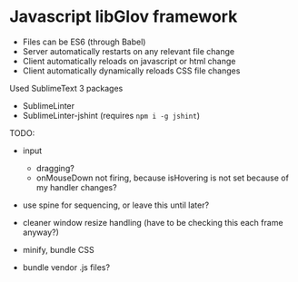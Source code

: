Javascript libGlov framework
============================

* Files can be ES6 (through Babel)
* Server automatically restarts on any relevant file change
* Client automatically reloads on javascript or html change
* Client automatically dynamically reloads CSS file changes

Used SublimeText 3 packages
* SublimeLinter
* SublimeLinter-jshint (requires `npm i -g jshint`)

TODO:
* input
  * dragging?
  * onMouseDown not firing, because isHovering is not set because of my handler changes?
* use spine for sequencing, or leave this until later?
* cleaner window resize handling (have to be checking this each frame anyway?)

* minify, bundle CSS
* bundle vendor .js files?
